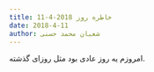 ```yaml
---
title: خاطره روز 2018-4-11
date: 2018-4-11
author: شعبان محمد حسنی
---
```


امروزم یه روز عادی بود مثل روزای گذشته.